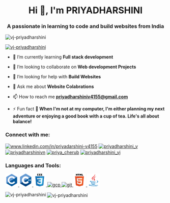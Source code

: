 <h1 align="center">Hi 👋, I'm PRIYADHARSHINI</h1>
<h3 align="center">A passionate in learning to code and build websites from India</h3>

<p align="left"> <img src="https://komarev.com/ghpvc/?username=vj-priyadharshini&label=Profile%20views&color=0e75b6&style=flat" alt="vj-priyadharshini" /> </p>

<p align="left"> <a href="https://github.com/ryo-ma/github-profile-trophy"><img src="https://github-profile-trophy.vercel.app/?username=vj-priyadharshini" alt="vj-priyadharshini" /></a> </p>

- 🌱 I’m currently learning **Full stack development**

- 👯 I’m looking to collaborate on **Web development Projects**

- 🤝 I’m looking for help with **Build Websites**

- 💬 Ask me about **Website Colabrations**

- 📫 How to reach me **priyadharshiniv4155@gmail.com**

- ⚡ Fun fact **🌿 When I'm not at my computer, I'm either planning my next adventure or enjoying a good book with a cup of tea. Life's all about balance!**

<h3 align="left">Connect with me:</h3>
<p align="left">
<a href="https://linkedin.com/in/www.linkedin.com/in/priyadarshini-v4155" target="blank"><img align="center" src="https://raw.githubusercontent.com/rahuldkjain/github-profile-readme-generator/master/src/images/icons/Social/linked-in-alt.svg" alt="www.linkedin.com/in/priyadarshini-v4155" height="30" width="40" /></a>
<a href="https://www.codechef.com/users/priyadharshini_v" target="blank"><img align="center" src="https://cdn.jsdelivr.net/npm/simple-icons@3.1.0/icons/codechef.svg" alt="priyadharshini_v" height="30" width="40" /></a>
<a href="https://www.hackerrank.com/priyadharshinivn" target="blank"><img align="center" src="https://raw.githubusercontent.com/rahuldkjain/github-profile-readme-generator/master/src/images/icons/Social/hackerrank.svg" alt="priyadharshinivn" height="30" width="40" /></a>
<a href="https://codeforces.com/profile/priya_cherub" target="blank"><img align="center" src="https://raw.githubusercontent.com/rahuldkjain/github-profile-readme-generator/master/src/images/icons/Social/codeforces.svg" alt="priya_cherub" height="30" width="40" /></a>
<a href="https://www.leetcode.com/priyadharshini_vj" target="blank"><img align="center" src="https://raw.githubusercontent.com/rahuldkjain/github-profile-readme-generator/master/src/images/icons/Social/leet-code.svg" alt="priyadharshini_vj" height="30" width="40" /></a>
</p>

<h3 align="left">Languages and Tools:</h3>
<p align="left"> <a href="https://www.cprogramming.com/" target="_blank" rel="noreferrer"> <img src="https://raw.githubusercontent.com/devicons/devicon/master/icons/c/c-original.svg" alt="c" width="40" height="40"/> </a> <a href="https://www.w3schools.com/cpp/" target="_blank" rel="noreferrer"> <img src="https://raw.githubusercontent.com/devicons/devicon/master/icons/cplusplus/cplusplus-original.svg" alt="cplusplus" width="40" height="40"/> </a> <a href="https://www.w3schools.com/css/" target="_blank" rel="noreferrer"> <img src="https://raw.githubusercontent.com/devicons/devicon/master/icons/css3/css3-original-wordmark.svg" alt="css3" width="40" height="40"/> </a> <a href="https://cloud.google.com" target="_blank" rel="noreferrer"> <img src="https://www.vectorlogo.zone/logos/google_cloud/google_cloud-icon.svg" alt="gcp" width="40" height="40"/> </a> <a href="https://git-scm.com/" target="_blank" rel="noreferrer"> <img src="https://www.vectorlogo.zone/logos/git-scm/git-scm-icon.svg" alt="git" width="40" height="40"/> </a> <a href="https://www.w3.org/html/" target="_blank" rel="noreferrer"> <img src="https://raw.githubusercontent.com/devicons/devicon/master/icons/html5/html5-original-wordmark.svg" alt="html5" width="40" height="40"/> </a> <a href="https://www.java.com" target="_blank" rel="noreferrer"> <img src="https://raw.githubusercontent.com/devicons/devicon/master/icons/java/java-original.svg" alt="java" width="40" height="40"/> </a> </p>

<p><img align="left" src="https://github-readme-stats.vercel.app/api/top-langs?username=vj-priyadharshini&show_icons=true&locale=en&layout=compact" alt="vj-priyadharshini" /></p>

<p>&nbsp;<img align="center" src="https://github-readme-stats.vercel.app/api?username=vj-priyadharshini&show_icons=true&locale=en" alt="vj-priyadharshini" /></p>
